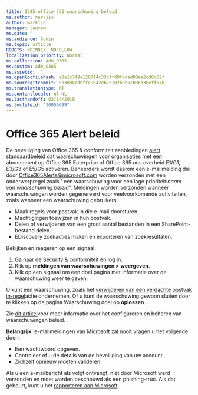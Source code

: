 ```yaml
---
title: 1385-office-365-waarschuwing-beleid
ms.author: markjjo
author: markjjo
manager: lauraw
ms.date: ''
ms.audience: Admin
ms.topic: article
ROBOTS: NOINDEX, NOFOLLOW
localization_priority: Normal
ms.collection: Adm_O365
ms.custom: Adm_O365
ms.assetid: ''
ms.openlocfilehash: a0a1c749a120714c33cffd9fbdad08ea2cd6d62f
ms.sourcegitcommit: 983d08cd9ffe9542db75102b5b5c036d38eff67b
ms.translationtype: MT
ms.contentlocale: nl-NL
ms.lasthandoff: 02/14/2019
ms.locfileid: "30056699"
---
```

# <a name="office-365-alert-policies"></a>Office 365 Alert beleid

De beveiliging van Office 365 & conformiteit aanbiedingen [alert standaardbeleid](https://docs.microsoft.com/office365/securitycompliance/alert-policies#default-alert-policies) dat waarschuwingen voor organisaties met een abonnement op Office 365 Enterprise of Office 365 ons overheid E1/G1, E3/G3 of E5/G5 activeren. Beheerders wordt daarom een e-mailmelding die door Office365Alerts@microsoft.com worden verzonden met een onderwerpregel zoals ' een waarschuwing voor een lage prioriteit:*naam van waarschuwing beleid*". Meldingen worden verzonden wanneer waarschuwingen worden gegenereerd voor veelvoorkomende activiteiten, zoals wanneer een waarschuwing gebruikers:

- Maak regels voor postvak in die e-mail doorsturen.
- Machtigingen toewijzen in hun postvak.
- Delen of verwijderen van een groot aantal bestanden in een SharePoint-bestand delen.
- EDiscovery zoekacties maken en exporteren van zoekresultaten.
 
Bekijken en reageren op een signaal:

1. Ga naar de [Security & conformiteit](https://protection.office.com) en log in.
2. Klik op **meldingen van waarschuwingen > weergeven**.
3. Klik op een signaal om een doel pagina met informatie over de waarschuwing weer te geven.

U kunt een waarschuwing, zoals het [verwijderen van een verdachte postvak in-regel](https://docs.microsoft.com/office365/securitycompliance/responding-to-a-compromised-email-account)actie ondernemen. Of u kunt de waarschuwing gewoon sluiten door te klikken op de pagina Waarschuwing doel op **oplossen** .

Zie [dit artikel](https://docs.microsoft.com/office365/securitycompliance/alert-policies)voor meer informatie over het configureren en beheren van waarschuwingen beleid.

**Belangrijk**: e-mailmeldingen van Microsoft zal nooit vragen u het volgende doen:

- Een wachtwoord opgeven.
- Controleer of u de details van de beveiliging van uw account.
- Zichzelf opnieuw moeten valideren.

Als u een e-mailbericht als volgt ontvangt, niet door Microsoft werd verzonden en moet worden beschouwd als een phishing-truc. Als dat gebeurt, kunt u het [rapporteren aan Microsoft](https://docs.microsoft.com/office365/SecurityCompliance/report-junk-email-and-phishing-scams-in-outlook-on-the-web-eop).